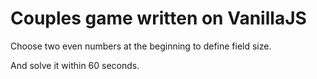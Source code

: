 # Couples game written on VanillaJS 
Choose two even numbers at the beginning to define field size.

And solve it within 60 seconds. 

